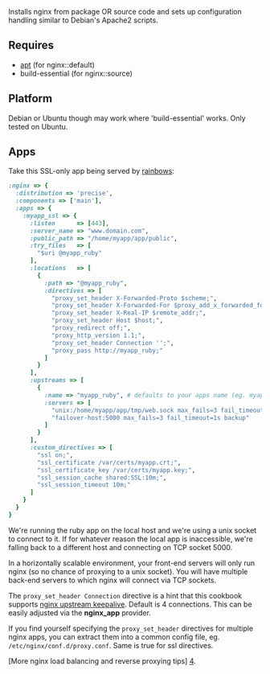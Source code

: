 Installs nginx from package OR source code and sets up configuration
handling similar to Debian's Apache2 scripts.

## Requires
* [apt][1] (for nginx::default)
* build-essential (for nginx::source)

## Platform
Debian or Ubuntu though may work where 'build-essential' works.
Only tested on Ubuntu.

## Apps
Take this SSL-only app being served by [rainbows][2]:

```ruby
:nginx => {
  :distribution => 'precise',
  :components => ['main'],
  :apps => {
    :myapp_ssl => {
      :listen      => [443],
      :server_name => "www.domain.com",
      :public_path => "/home/myapp/app/public",
      :try_files   => [
        "$uri @myapp_ruby"
      ],
      :locations   => [
        {
          :path => "@myapp_ruby",
          :directives => [
            "proxy_set_header X-Forwarded-Proto $scheme;",
            "proxy_set_header X-Forwarded-For $proxy_add_x_forwarded_for;",
            "proxy_set_header X-Real-IP $remote_addr;",
            "proxy_set_header Host $host;",
            "proxy_redirect off;",
            "proxy_http_version 1.1;",
            "proxy_set_header Connection '';",
            "proxy_pass http://myapp_ruby;"
          ]
        }
      ],
      :upstreams => [
        {
          :name => "myapp_ruby", # defaults to your apps name (eg. myapp_ssl)
          :servers => [
            "unix:/home/myapp/app/tmp/web.sock max_fails=3 fail_timeout=1s",
            "failover-host:5000 max_fails=3 fail_timeout=1s backup"
          ]
        }
      ],
      :custom_directives => [
        "ssl on;",
        "ssl_certificate /var/certs/myapp.crt;",
        "ssl_certificate_key /var/certs/myapp.key;",
        "ssl_session_cache shared:SSL:10m;",
        "ssl_session_timeout 10m;"
      ]
    }
  }
}
```

We're running the ruby app on the local host and we're using a unix
socket to connect to it. If for whatever reason the local app is
inaccessible, we're falling back to a different host and connecting on
TCP socket 5000.

In a horizontally scalable environment, your front-end servers will only
run nginx (so no chance of proxying to a unix socket). You will have
multiple back-end servers to which nginx will connect via TCP sockets.

The `proxy_set_header Connection` directive is a hint that this cookbook
supports [nginx upstream keepalive][3]. Default is 4 connections. This can be
easily adjusted via the **nginx_app** provider.

If you find yourself specifying the `proxy_set_header` directives for
multiple nginx apps, you can extract them into a common config file, eg.
`/etc/nginx/conf.d/proxy.conf`. Same is true for ssl directives.

[More nginx load balancing and reverse proxying tips] [4].

[1]: https://github.com/gchef/apt-cookbook
[2]: http://rainbows.rubyforge.org/
[3]: http://nginx.org/en/docs/http/ngx_http_upstream_module.html#keepalive
[4]: http://spin.atomicobject.com/2012/02/28/load-balancing-and-reverse-proxying-with-nginx
